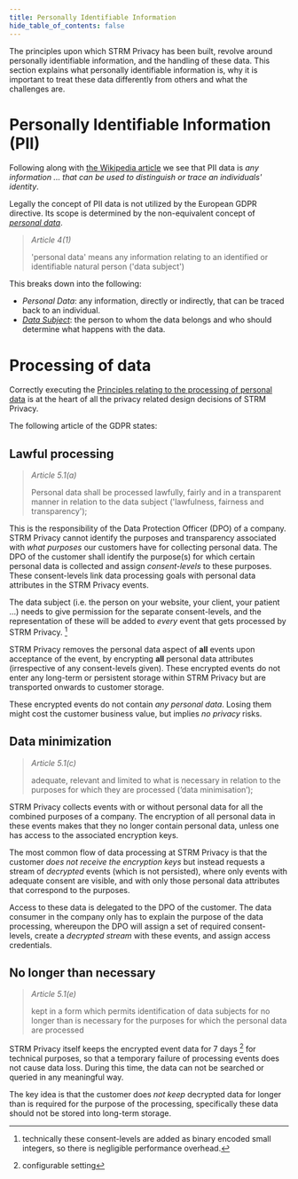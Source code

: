 ```yaml
---
title: Personally Identifiable Information
hide_table_of_contents: false
---
```


The principles upon which STRM Privacy has been built, revolve around personally identifiable information,
and the handling of these data. This section explains what personally identifiable information is, why
it is important to treat these data differently from others and what the challenges are.

# Personally Identifiable Information (PII)

Following along with [the Wikipedia article](https://en.wikipedia.org/wiki/Personal_data) we see that PII
data is *any information ... that can be used to distinguish or trace an individuals' identity*.

Legally the concept of PII data is not utilized by the European GDPR
directive. Its scope is determined by the non-equivalent concept of
[*personal
data*](https://eur-lex.europa.eu/legal-content/EN/TXT/HTML/?uri=CELEX:32016R0679&qid=1620048611044&from=EN#d1e1489-1-1).

> _Article 4(1)_
>
> 'personal data' means any information relating to an identified or identifiable natural person ('data subject')

This breaks down into the following:
- _Personal Data_: any information, directly or indirectly, that can be traced back to an individual.
- [_Data Subject_](/02-concepts/02-data-contracts/04-data-subjects.md): the person to whom the data belongs and who should determine what happens with the data.

# Processing of data

Correctly executing the [Principles relating to the processing of personal data](https://eur-lex.europa.eu/legal-content/EN/TXT/HTML/?uri=CELEX:32016R0679&qid=1620048611044&from=EN#d1e1807-1-1)
is at the heart of all the privacy related design decisions of STRM Privacy.

The following article of the GDPR states:

## Lawful processing

> _Article 5.1(a)_
> 
> Personal data shall be processed lawfully, fairly and in a transparent
> manner in relation to the data subject ('lawfulness, fairness and
> transparency');

This is the responsibility of the Data Protection Officer (DPO) of a company.
STRM Privacy cannot identify the purposes and transparency associated with *what
purposes* our customers have for collecting personal data. The DPO of the
customer shall identify the purpose(s) for which certain personal data
is collected and assign *consent-levels* to these purposes. These
consent-levels link data processing goals with personal data attributes
in the STRM Privacy events.

The data subject (i.e. the person on your website, your client,
your patient ...) needs to give permission for the separate
consent-levels, and the representation of these will be added to
*every* event that gets processed by STRM Privacy. [^1]

STRM Privacy removes the personal data aspect of **all** events upon
acceptance of the event, by encrypting **all** personal data
attributes (irrespective of any consent-levels given). These encrypted
events do not enter any long-term or persistent storage within STRM Privacy
but are transported onwards to customer storage.

These encrypted events do not contain *any personal data*. Losing them
might cost the customer business value, but implies *no privacy* risks.

## Data minimization

> _Article 5.1(c)_ 
> 
> adequate, relevant and limited to what is necessary in relation to the
> purposes for which they are processed (‘data minimisation’);

STRM Privacy collects events with or without personal data for all the
combined purposes of a company. The encryption of all personal data in
these events makes that they no longer contain personal data, unless one
has access to the associated encryption keys.

The most common flow of data processing at STRM Privacy is that the
customer *does not receive the encryption keys* but instead requests a
stream of *decrypted* events (which is not persisted), where only
events with adequate consent are visible, and with only those personal
data attributes that correspond to the purposes.

Access to these data is delegated to the DPO of the customer. The data
consumer in the company only has to explain the purpose of the data
processing, whereupon the DPO will assign a set of required
consent-levels, create a *decrypted stream* with these events, and assign
access credentials.

## No longer than necessary

> _Article 5.1(e)_
>
> kept in a form which permits identification of data subjects for no
> longer than is necessary for the purposes for which the personal data are processed

STRM Privacy itself keeps the encrypted event data for 7 days [^2] for
technical purposes, so that a temporary failure of processing events
does not cause data loss. During this time, the data can
not be searched or queried in any meaningful way.

The key idea is that the customer does *not keep* decrypted data for
longer than is required for the purpose of the processing, specifically
these data should not be stored into long-term storage.

[^1]: technically these consent-levels are added as binary encoded small
integers, so there is negligible performance overhead.

[^2]: configurable setting

